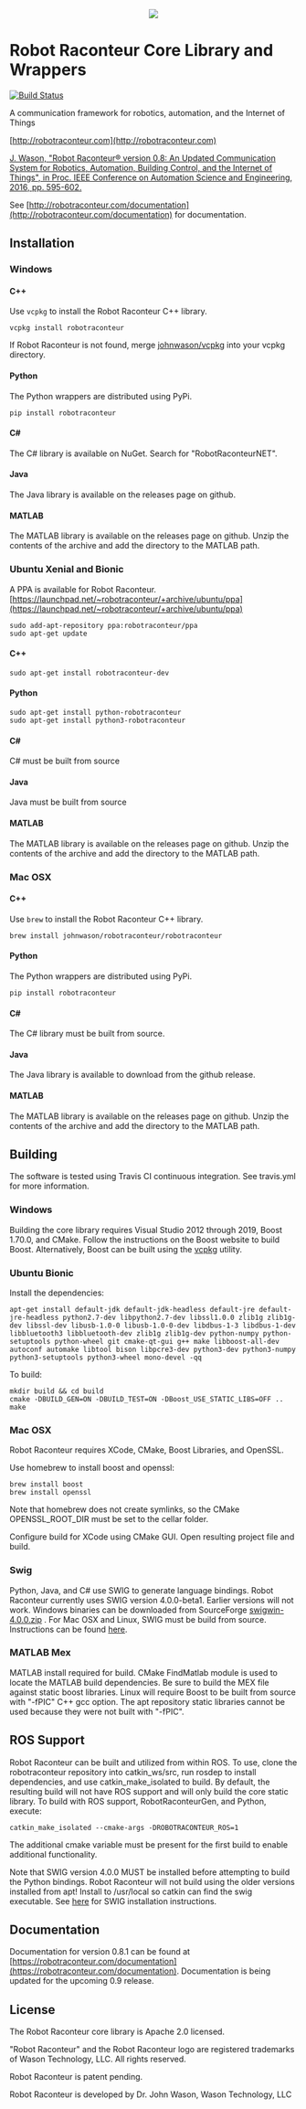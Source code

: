 <p align="center"><img src="https://robotraconteur.com/Themes/RobotRaconteurTheme/Content/images/RRHeader.jpg"></p>

# Robot Raconteur Core Library and Wrappers

[![Build Status](https://travis-ci.org/robotraconteur/robotraconteur.svg?branch=master)](https://travis-ci.org/robotraconteur/robotraconteur)

A communication framework for robotics, automation, and the Internet of Things

[http://robotraconteur.com](http://robotraconteur.com)

[J. Wason, "Robot Raconteur® version 0.8: An Updated Communication System for Robotics, Automation, Building Control, and the Internet of Things", in Proc. IEEE Conference on Automation Science and Engineering, 2016, pp. 595-602.](https://s3.amazonaws.com/robotraconteurpublicfiles/docs/RobotRaconteur_CASE2016.pdf)

See [http://robotraconteur.com/documentation](http://robotraconteur.com/documentation) for documentation.

## Installation

### Windows

#### C++

Use `vcpkg` to install the Robot Raconteur C++ library.

```
vcpkg install robotraconteur
```

If Robot Raconteur is not found, merge [johnwason/vcpkg](https://github.com/johnwason/vcpkg) into your vcpkg directory.

#### Python

The Python wrappers are distributed using PyPi.

```
pip install robotraconteur
```

#### C\# 

The C\# library is available on NuGet. Search for "RobotRaconteurNET".

#### Java

The Java library is available on the releases page on github.

#### MATLAB

The MATLAB library is available on the releases page on github. Unzip the contents of the archive and add the directory to the MATLAB path.

### Ubuntu Xenial and Bionic

A PPA is available for Robot Raconteur. [https://launchpad.net/~robotraconteur/+archive/ubuntu/ppa](https://launchpad.net/~robotraconteur/+archive/ubuntu/ppa)

```
sudo add-apt-repository ppa:robotraconteur/ppa
sudo apt-get update
```

#### C++

```
sudo apt-get install robotraconteur-dev
```

#### Python
```
sudo apt-get install python-robotraconteur
sudo apt-get install python3-robotraconteur

```

#### C\# 

C\# must be built from source

#### Java

Java must be built from source

#### MATLAB

The MATLAB library is available on the releases page on github. Unzip the contents of the archive and add the directory to the MATLAB path.

### Mac OSX

#### C++

Use `brew` to install the Robot Raconteur C++ library.

```
brew install johnwason/robotraconteur/robotraconteur
```

#### Python

The Python wrappers are distributed using PyPi.

```
pip install robotraconteur
```

#### C\# 

The C\# library must be built from source.

#### Java

The Java library is available to download from the github release.

#### MATLAB

The MATLAB library is available on the releases page on github. Unzip the contents of the archive and add the directory to the MATLAB path.

## Building

The software is tested using Travis CI continuous integration. See travis.yml for more information.

### Windows

Building the core library requires Visual Studio 2012 through 2019, Boost 1.70.0, and CMake. Follow the instructions on the Boost website to build Boost. Alternatively, Boost can be built using the [vcpkg](https://github.com/Microsoft/vcpkg) utility.

### Ubuntu Bionic
Install the dependencies:

```
apt-get install default-jdk default-jdk-headless default-jre default-jre-headless python2.7-dev libpython2.7-dev libssl1.0.0 zlib1g zlib1g-dev libssl-dev libusb-1.0-0 libusb-1.0-0-dev libdbus-1-3 libdbus-1-dev libbluetooth3 libbluetooth-dev zlib1g zlib1g-dev python-numpy python-setuptools python-wheel git cmake-qt-gui g++ make libboost-all-dev autoconf automake libtool bison libpcre3-dev python3-dev python3-numpy python3-setuptools python3-wheel mono-devel -qq
```

To build:

```
mkdir build && cd build
cmake -DBUILD_GEN=ON -DBUILD_TEST=ON -DBoost_USE_STATIC_LIBS=OFF ..
make
```
    
### Mac OSX

Robot Raconteur requires XCode, CMake, Boost Libraries, and OpenSSL.
 
Use homebrew to install boost and openssl:

```
brew install boost
brew install openssl
```

Note that homebrew does not create symlinks, so the CMake OPENSSL_ROOT_DIR must be set to the cellar folder. 

Configure build for XCode using CMake GUI. Open resulting project file and build.

### Swig
Python, Java, and C# use SWIG to generate language bindings. Robot Raconteur currently uses SWIG version 4.0.0-beta1. Earlier versions will not work. Windows binaries can be downloaded from SourceForge [swigwin-4.0.0.zip](https://sourceforge.net/projects/swig/files/swigwin/swigwin-4.0.0/swigwin-4.0.0.zip/download) . For Mac OSX and Linux, SWIG must be build from source. Instructions can be found [here](https://github.com/swig/swig/wiki/Getting-Started).

### MATLAB Mex

MATLAB install required for build. CMake FindMatlab module is used to locate the MATLAB build dependencies. Be sure to build the MEX file against static boost libraries. Linux will require Boost to be built from source with "-fPIC" C++ gcc option. The apt repository static libraries cannot be used because they were not built with "-fPIC".  

## ROS Support

Robot Raconteur can be built and utilized from within ROS. To use, clone the robotraconteur repository into catkin_ws/src, run rosdep to install dependencies, and use catkin_make_isolated to build. By default, the resulting build will not have ROS support and will only build the core static library. To build with ROS support, RobotRaconteurGen, and Python, execute:

    catkin_make_isolated --cmake-args -DROBOTRACONTEUR_ROS=1

The additional cmake variable must be present for the first build to enable additional functionality.

Note that SWIG version 4.0.0 MUST be installed before attempting to build the Python bindings. Robot Raconteur will not build using the older versions installed from apt! Install to /usr/local so catkin can find the swig executable. See [here](https://github.com/swig/swig/wiki/Getting-Started) for SWIG installation instructions.
    
## Documentation

Documentation for version 0.8.1 can be found at [https://robotraconteur.com/documentation](https://robotraconteur.com/documentation). Documentation is being updated for the upcoming 0.9 release.

## License

The Robot Raconteur core library is Apache 2.0 licensed.

"Robot Raconteur" and the Robot Raconteur logo are registered trademarks of Wason Technology, LLC. All rights reserved.

Robot Raconteur is patent pending.

Robot Raconteur is developed by Dr. John Wason, Wason Technology, LLC

